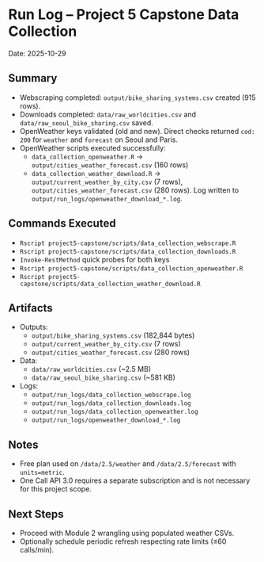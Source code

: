 # Run Log – Project 5 Capstone Data Collection

Date: 2025-10-29

## Summary
- Webscraping completed: `output/bike_sharing_systems.csv` created (915 rows).
- Downloads completed: `data/raw_worldcities.csv` and `data/raw_seoul_bike_sharing.csv` saved.
- OpenWeather keys validated (old and new). Direct checks returned `cod: 200` for `weather` and `forecast` on Seoul and Paris.
- OpenWeather scripts executed successfully:
  - `data_collection_openweather.R` → `output/cities_weather_forecast.csv` (160 rows)
  - `data_collection_weather_download.R` → `output/current_weather_by_city.csv` (7 rows), `output/cities_weather_forecast.csv` (280 rows). Log written to `output/run_logs/openweather_download_*.log`.

## Commands Executed
- `Rscript project5-capstone/scripts/data_collection_webscrape.R`
- `Rscript project5-capstone/scripts/data_collection_downloads.R`
- `Invoke-RestMethod` quick probes for both keys
- `Rscript project5-capstone/scripts/data_collection_openweather.R`
- `Rscript project5-capstone/scripts/data_collection_weather_download.R`

## Artifacts
- Outputs:
  - `output/bike_sharing_systems.csv` (182,844 bytes)
  - `output/current_weather_by_city.csv` (7 rows)
  - `output/cities_weather_forecast.csv` (280 rows)
- Data:
  - `data/raw_worldcities.csv` (~2.5 MB)
  - `data/raw_seoul_bike_sharing.csv` (~581 KB)
- Logs:
  - `output/run_logs/data_collection_webscrape.log`
  - `output/run_logs/data_collection_downloads.log`
  - `output/run_logs/data_collection_openweather.log`
  - `output/run_logs/openweather_download_*.log`

## Notes
- Free plan used on `/data/2.5/weather` and `/data/2.5/forecast` with `units=metric`.
- One Call API 3.0 requires a separate subscription and is not necessary for this project scope.

## Next Steps
- Proceed with Module 2 wrangling using populated weather CSVs.
- Optionally schedule periodic refresh respecting rate limits (≤60 calls/min).